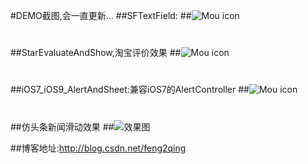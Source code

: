 #DEMO截图,会一直更新...
##SFTextField:
##![Mou icon](http://g.recordit.co/G9tZ942Z3Z.gif)

# 

##StarEvaluateAndShow,淘宝评价效果
##![Mou icon](http://g.recordit.co/BlBxvnRKN1.gif)

# 
##iOS7_iOS9_AlertAndSheet:兼容iOS7的AlertController
##![Mou icon](http://g.recordit.co/rD56NBpZsI.gif)

# 

##仿头条新闻滑动效果
##![效果图](http://g.recordit.co/atDBaJBUmQ.gif)

##博客地址:http://blog.csdn.net/feng2qing


